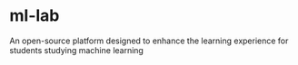 # ml-lab
An open-source platform designed to enhance the learning experience for students studying machine learning
